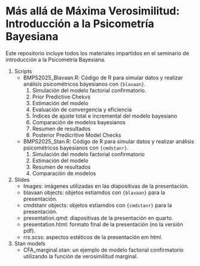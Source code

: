 # Más allá de Máxima Verosimilitud: Introducción a la Psicometría Bayesiana
Este repositorio incluye todos los materiales impartidos en el seminario de introducción a la Psicometría Bayesiana. 
1. Scripts
   - BMPS2025_Blavaan.R: Código de R para simular datos y realizar análisis psicométricos bayesianos con `{blavaan}`. 
       1. Simulación del modelo factorial confirmatorio.
       2. Prior Predictive Chekvs
       3. Estimación del modelo
       4. Evaluación de convergencia y eficiencia
       5. Índices de ajuste total e incremental del modelo bayesiano
       6. Comparación de modelos bayesianos
       7. Resumen de resultados
       8. Posterior Predicritive Model Checks
   - BMPS2025_Stan.R: Código de R para simular datos y realizar análisis psicométricos bayesianos con `{cmdstanr}`.
       1. Simulación del modelo factorial confirmatorio
       2. Estimación del modelo
       3. Resumen de resultados
       4. Comparación de modelos
2. Slides
   - Images: imágenes utilizadas en las diapositivas de la presentación.
   - blavaan objects: objetos estiamdos con `{blavaan}` para la presentación.
   - cmdstanr objects: objetos estiamdos con `{cmdstanr}` para la presentación.
   - presentation.qmd: diapositivas de la presentación en quarto.
   - presentation.html: formato final de la presentación (no la versión pdf).
   - rrs.scss: aspectos estéticos de la presentación em html.
3. Stan models
   - CFA_marginal.stan: un ejemplo de modelo factorial confirmatorio utilizando la función de verosimilitud marginal. 
